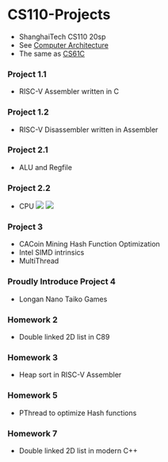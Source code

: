 # CS110-Projects
- ShanghaiTech CS110 20sp
- See [Computer Architecture](https://robotics.shanghaitech.edu.cn/courses/ca/21s/)
- The same as [CS61C](https://cs61c.org/su21/)

### Project 1.1
- RISC-V Assembler written in C

### Project 1.2
- RISC-V Disassembler written in Assembler

### Project 2.1
- ALU and Regfile 


### Project 2.2
- CPU
![](https://snz04pap002files.storage.live.com/y4m4DU4_NyILLykstB5QWKvaJXKT7vfWIPpsfDlUnVNlWdcrYgKvFp42UVX94x8VlhVHmEzXLd_SPBHnUFpUdqJhF0Rw0oyJcYLCqWRdm3VDKWqCLKXGGQGg2Fs5qaY1cOMiB6i0_wOVivS0IOphUXeqiU_CD2Ndqd4DqsN4leCcOD90ygqWf2cCWwhdpk1Fz5y?width=2778&height=1896&cropmode=none)
![](https://snz04pap002files.storage.live.com/y4mGsEAmpdDwKwc1G29DvLSbKG-5B-5Td1u6xACP4WmCixMazVM8hOlaqpWsGehKngaCCJxhjpB4uU2ql5A0xq5cErUcLf3Zf94LppMPj4yuPzwOVg2CGxbnqap_fC5c8OGw7rcXwzkZVcLNygddyvsCrIk-E2QC4aQ4n-IP6x2NFYF2MRAQQBH0wdWQPvFbsd_?width=2808&height=1848&cropmode=none)

### Project 3 
- CACoin Mining Hash Function Optimization
- Intel SIMD intrinsics
- MultiThread

### Proudly Introduce Project 4
- Longan Nano Taiko Games

### Homework 2
- Double linked 2D list in C89

### Homework 3
- Heap sort in RISC-V Assembler

### Homework 5
- PThread to optimize Hash functions

### Homework 7
- Double linked 2D list in modern C++


